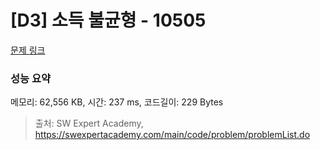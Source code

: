 # [D3] 소득 불균형 - 10505 

[문제 링크](https://swexpertacademy.com/main/code/problem/problemDetail.do?contestProbId=AXNP4CvauaMDFAXS) 

### 성능 요약

메모리: 62,556 KB, 시간: 237 ms, 코드길이: 229 Bytes



> 출처: SW Expert Academy, https://swexpertacademy.com/main/code/problem/problemList.do